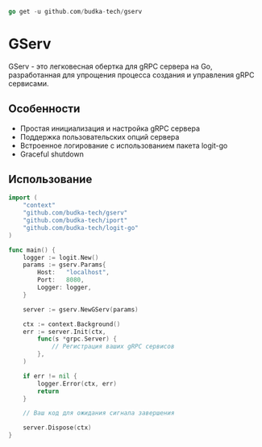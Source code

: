 ```go
go get -u github.com/budka-tech/gserv
```

# GServ

GServ - это легковесная обертка для gRPC сервера на Go, разработанная для упрощения процесса создания и управления gRPC сервисами.

## Особенности

- Простая инициализация и настройка gRPC сервера
- Поддержка пользовательских опций сервера
- Встроенное логирование с использованием пакета logit-go
- Graceful shutdown


## Использование
```go
import (
    "context"
    "github.com/budka-tech/gserv"
    "github.com/budka-tech/iport"
    "github.com/budka-tech/logit-go"
)

func main() {
    logger := logit.New()
    params := gserv.Params{
        Host:   "localhost",
        Port:   8080,
        Logger: logger,
    }

    server := gserv.NewGServ(params)

    ctx := context.Background()
    err := server.Init(ctx, 
        func(s *grpc.Server) {
            // Регистрация ваших gRPC сервисов
        },
    )

    if err != nil {
        logger.Error(ctx, err)
        return
    }

    // Ваш код для ожидания сигнала завершения

    server.Dispose(ctx)
}
```